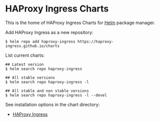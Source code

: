 # HAProxy Ingress Charts

This is the home of HAProxy Ingress Charts for [Helm](https://helm.sh) package manager.

Add HAProxy Ingress as a new repository:

```console
$ helm repo add haproxy-ingress https://haproxy-ingress.github.io/charts
```

List current charts:

```console
## Latest version
$ helm search repo haproxy-ingress

## All stable versions
$ helm search repo haproxy-ingress -l

## All stable and non stable versions
$ helm search repo haproxy-ingress -l --devel
```

See installation options in the chart directory:

* [HAProxy Ingress](/haproxy-ingress)
